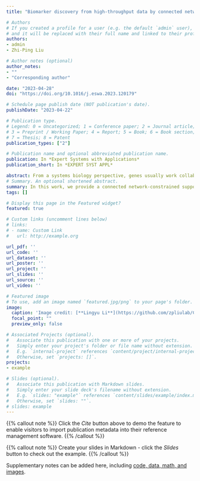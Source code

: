 ```yaml
---
title: "Biomarker discovery from high-throughput data by connected network-constrained support vector machine"

# Authors
# If you created a profile for a user (e.g. the default `admin` user), write the username (folder name) here 
# and it will be replaced with their full name and linked to their profile.
authors:
- admin
- Zhi-Ping Liu

# Author notes (optional)
author_notes:
- ""
- "Corresponding author"

date: "2023-04-28"
doi: "https://doi.org/10.1016/j.eswa.2023.120179"

# Schedule page publish date (NOT publication's date).
publishDate: "2023-04-22"

# Publication type.
# Legend: 0 = Uncategorized; 1 = Conference paper; 2 = Journal article;
# 3 = Preprint / Working Paper; 4 = Report; 5 = Book; 6 = Book section;
# 7 = Thesis; 8 = Patent
publication_types: ["2"]

# Publication name and optional abbreviated publication name.
publication: In *Expert Systems with Applications*
publication_short: In *EXPERT SYST APPL*

abstract: From a systems biology perspective, genes usually work collaboratively in the form of a network, e.g., cancer-related genes participate in an integrative dysfunctional pathway. Thus, feature gene selection considering the graph or network structure plays a crucial role in cancer biomarker discovery from high-throughput omics data. The network- based paradigm demonstrates that integrating gene expression data with gene networks can improve classification performances and generate more interpretable feature subsets. In this paper, we propose an embedded connected network-constrained support vector machine (CNet-SVM) method to keep the selected features in an inherent graph structure in discovering biomarker genes. Firstly, we mathematically formulate the CNet-SVM model as a convex optimization problem constrained by network connectivity inequalities and theoretically investigate the behaviors of all tuning parameters to provide search guidance on the regularization path. Secondly, to check if the genes selected by CNet-SVM could be studied as network-structured biomarkers, we conduct experiments on several simulation datasets and real-world breast cancer (BRCA) datasets to validate its classification and prediction capabilities. The results show that CNet-SVM not only maintains the sparsity and smoothness, but also considers the connectivity con- straints between genes when selecting features on a prior gene-gene interaction network from omics data. Especially, CNet-SVM identifies 32 BRCA biomarker genes, which form into a connected network component and can be poten- tially used for BRCA diagnosis. Furthermore, the comparisons with eight feature selection-empowered SVM methods demonstrate that the easily interpretable networked feature genes discovered by CNet-SVM are more closely related to BRCA dysfunctions. Finally, we validate that the identified biomarkers achieve high prediction accuracy on external independent cohorts. All results proved that the proposed CNet-SVM method is effective in selecting connected- network-structured features and can be an alternative improvement to the current SVM models for biomarker identifi- cation from high-throughput data. The data and code are available at https://github.com/zpliulab/CNet-SVM.
# Summary. An optional shortened abstract.
summary: In this work, we provide a connected network-constrained support vector machine (CNet-SVM) model for feature selection considering the structural connectivity in a network. 
tags: []

# Display this page in the Featured widget?
featured: true

# Custom links (uncomment lines below)
# links:
# - name: Custom Link
#   url: http://example.org

url_pdf: ''
url_code: ''
url_dataset: ''
url_poster: ''
url_project: ''
url_slides: ''
url_source: ''
url_video: ''

# Featured image
# To use, add an image named `featured.jpg/png` to your page's folder. 
image:
  caption: 'Image credit: [**Lingyu Li**](https://github.com/zpliulab/CNet-SVM/raw/main/Data/framework.jpg)'
  focal_point: ""
  preview_only: false

# Associated Projects (optional).
#   Associate this publication with one or more of your projects.
#   Simply enter your project's folder or file name without extension.
#   E.g. `internal-project` references `content/project/internal-project/index.md`.
#   Otherwise, set `projects: []`.
projects:
- example

# Slides (optional).
#   Associate this publication with Markdown slides.
#   Simply enter your slide deck's filename without extension.
#   E.g. `slides: "example"` references `content/slides/example/index.md`.
#   Otherwise, set `slides: ""`.
# slides: example
---
```


{{% callout note %}}
Click the *Cite* button above to demo the feature to enable visitors to import publication metadata into their reference management software.
{{% /callout %}}

{{% callout note %}}
Create your slides in Markdown - click the *Slides* button to check out the example.
{{% /callout %}}

Supplementary notes can be added here, including [code, data, math, and images](https://github.com/zpliulab/CNet-SVM).
